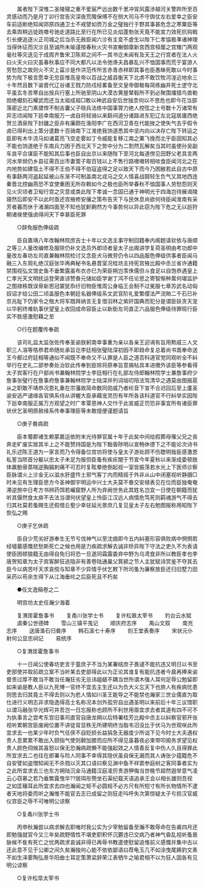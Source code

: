 <!-- { "loadSidebar": true } -->
　　属者陛下深惟二圣陵寝之重不爱宸严远出数千里冲冐风露涉越河关警跸所至百灵感动而乃是月丁卯行宫告灾深夜荒陬保傅不在侧大司马不守舆仗左右爱幸之臣安车前适断绝知闻郊原四通卫士不戒譬如赍万金之璧独行于野其事甚危念之寒粟臣等去乘舆稍远徒跣噭号驰走道路比至行在所已见炎焰蓬勃张天竟不能宣力效死抗钩戟引长绠追逐火正司城之后当杀无赦臣闻六沴有主变不虗生以陛下仁孝恊极凖诸神理当得休征而灾沴且至诚所未喻谨按春秋火灾书宣榭御廪新宫西宫桓厘之宫雉门两观毫社等灾迭见于成周齐鲁宋卫陈郑之间不一其书讫未闻有及天王之行宫者在法人火曰火天火曰灾虽春秋事应不同大都凡以法令弛谗夫昌暴乱兴不恤国事而荒于宴游人劳愁怨之故则火不灾上菑沴是作洪范传所言赤青赤祥即其事也臣愚昧死敢以今时事势为陛下极言愿幸无忽臣惟高皇帝以百战之威县衡天下北虏不敢饮牧河湟近地余三十年然且数下谕晋代辽谷诸王戮力防戍经畧备至文皇帝御极每简练幽并死士逻守北平虽玄冬苦寒自出按兵行塞上所驰至阴山大漠古黄屋辇毂所不到必聚围燔猎鸟兽勒勋绝囐刻石耀武而还当太祖成祖□敢以神武自安后世独柰何以不思危也即今花当部落密近北门素骠悍不制吉囊父子晓兵法练中国事膂力绝人控弦之士号数十万诸常有异志顷闻陛下廵幸南服万一卤自将轻骑以来繇间道分诸路进东犯辽左北寇居庸西绝贺兰酒泉陛下封疆之臣非有廉颇在渔阳李广在西河卫青在代能挫之使失气去乎假令卤已得利出上策分遣数十百骑南下江淮绝我饷道悉其中坚内向以决存亡陛下转运之臣即有木牛流马如诸葛亮飞空走雾如丁令威能复移江南之粟飞挽而北乎臣固知其必不能也饷道绝于东南兵力困于西北天下之势中分为二割然瓦解矣当其时虽使孙吴副车良平合谋臣不能知其后事也臣自出京以来随陛下至河北每道傍见田野父老具言两河水旱频仍乡县征需百出市妻鬻子取百钱以上不售行路嗷嗷转相啖食臣闻河北之在内地势如建瓴土不得不王伯不得不伯寇盗得之足以致天下而今乃困敝若此自古中原有事繇两河盗起延被山东渐不可制盖南北戎马之交人情喜战鬪轻生负气又其地西连秦晋北控幽燕恐不宜使重困无所存赖如今之极也臣所举春秋不恤国事人劳愁怨则天见火灾顷者卫甸行宫之灾意或类此陛下孝诚一念固已通于神明光于四海岂待展谒陵寝然后即安不以此时亟还宫掖修安攘之策布告天下与民休息尚欲何待臣闻淮南有采芳者暮而休于渚潮四面至不知也犹鼾齁然方今事势何以异此窃为陛下危之无以廵狩朝诸侯使强卤得间天下幸甚臣死罪 

　　○辞免服色俸级疏 

　　臣自嘉靖八年改翰林院庶吉士十年以文选主事守制回籍奉内阁题请钦依与唐顺之等三人量改编修及服除仍补文选员外郎顷者皇太子出阁讲学复荷圣明由考功郎中量改左春坊左司直兼翰林院检讨又念臣犬马微劳仍令以四品服色俸级供事者臣闻马融三入东观礼绝汉庭张华再典秘书名悬晋室况桂坊主持宪宫掖比殿中丞兰省许通籍禁围视弘文馆史鱼不垂繁露虽布衣亦巳为荣臣朔岂羡侏儒但斗食足以自饱恭遇皇上仁孝光天文明抚运登荣直谅赞飬元储如臣学谢丁鸿不任论思之寄智惭种暠何堪监护之图禄秩既误骨新恩冠裳犹忝纡旧物臣惟周公身临王会制不过冕服七章苏武名动匈奴诏才给公田二顷盖服色本朝廷名器俸级系文武官阶礼爱繁缨法严流貤二千石已补京兆耻下仍家令之租大将军既拜纳言无复借羽林之紫奸国典而犯分是谓臣妖贪天宠以华躬终难轨事伏望皇上收回成命容臣止以新衘左司直正六品服色俸级待罪班行臣实不胜感激慰藉之至 

　　○行在题覆传奉疏 

　　该司礼监太监张佐传奉圣谕朕躬南幸事重为亲以各亲王迎谒有旨用勲戚三人文职三人溶等恪恭君命随处承旨讫李廷相张璧陆深初因不即趋命复总着尚书嵩奉命送王今都过府廷相等通似不闻既不奉命又不认罪是人臣之道否科道官党同观听全不紏举行在史礼二部参奏处治钦此传奉到臣除将原奉旨意揭帖具本进缴外该臣等参看得太子宾客行在户部尚书兼翰林院学士李廷相行在礼部左侍郎翰林院学士兼詹事府少詹事张璧行在詹事府詹事兼翰林院学士陆深并列词垣叨陪法驾清华之遇莫由图报扈从之职敢不靖恭况恩礼重在宗藩故简命数同勋戚乃者纶音下宣不合迟回后至上廑圣谕安逃严谴缘各官俱系侍从讲幄大臣承藉宠灵历有年所各该科道官不行紏举实因陛下廵幸南服正属万方观望之时广孝覃恩神人交忭于此宣威正罚恐非事宜所有诸臣罪状伏乞圣明原赦缘系传奉事理臣等未敢擅便谨题请旨 

　　○庚子飬病疏 

　　臣本蜀郡诸生赖蒙嘉运依附末光待罪官属十年于此矣中间给假葬母罹父兄之丧奔走旷废实居其半上之不能赞持国是为陛下黜昏陟明以宣畅休德下之不能论次诗书礼乐述陈王道为一家言而乃令得备位宫坊将使与皇太子游处顾不伤聦明哉臣感激恩私誓当陨首分躯以忠太子未足为报但臣蚤有疾疢闇于节宣今年夏秋以来渐成委顿肢体羸勌骨蒸喘逆胸膈刺痛不可忍时复眩晕绝倒起视一室皆振荡若水光上下医师诊察臣脉谓火上沴金无以滋水肝盛忤土邪气客丁内而精摇于外非从山中闭塞视听静摄□时未见有生理臣思方今圣神御宇明运中兴士大夫莫不飬交安禄表见在位而臣独奄奄滞逆旅中日考方书辨药饵若巗窟野人所为弃阙世务此其姓名岂宜一日使在朝籍而犹听其偃然食太庾不去法当谓何伏望皇上怜臣江汉远人病情危笃死则羁魂游气不得去归其社莫若蚤赐生还假借丘壑少幸驻延光景庶几复见皇太子左右勉图报称用昭陛下恢弘之赐 

　　○庚子乞休疏 

　　臣自少荒劣好游奉生无节亏伐神气以至沈痼即今五内紏塞形容俱败病中惘惘若经墟墓感慨悲愁斯死亡之候也用是力疾疏求解去诚非矫异陛下守法之吏久不为表请使臣困顿狼籍无由得自免归将恐一旦遂同霜露委弃中野为乌鸢食非所以教臣孝也李唐贺知章为太子宾客醉狂逃隐非有善卷陆通巢父箕颍之节人主犹赋诗赏鉴不夺其去臣今以病苦吁天求哀傥与知章不少异情乎伏乞敕下所司蚤为廉察放臣还归旧墅力田采药以苟余生得下从江海垂纶之后臣死且不朽矣 

　　●任文逸稿卷之二 

　　明宫坊太史任瀚少海着 

　　复渭厓霍詹事书 
　　复甬川张学士书 
　　复许松皋太宰书 
　　钓台云水赋 
　　虞秦公世德碑 
　　雪山三镇平羗记 
　　顺庆府志序 
　　禺山文叙 
　　南充志序 
　　送唐渔石归飬序 
　　韩石溪七十寿序 
　　刻王堂表奏序 
　　宋状元仆射何公显忠祠记 
　　易统序 

　　○复渭厓霍詹事书 

　　十一日闻公使春坊吏言于童庶子不当为某署结庶子畏谴不能抗违又明日以书至吏部使并取前疏立案不当听某去吏部得此以为正论其谁复有能抗违者今晨再捧来谕督责过厚不敢当不敢当任瀚狂劣无忌讳龃龉不耦当世所谓木强人耳何足辱公勉留即如来谕是教人臣以九死愽一官终不宜去主生还以为负大义忘天下也旅人有疾病忧患则思去归其竟土不得去则以为悲人情如川圣王能导之不能禁也瀚家三世业儒直为取仕进行义明志非求隐逸得高士名称况本剑外孤穷自出遇圣明以来前后十年三议馆职以谓马融张华光辉可并吾岂一日忘报称也顾所不利世用亟宜求去者其道有四不可不为执事言之尝考东宫旧事司直官自唐龙朔以后特署桂芳比殿中丞主以紏察官邪开张视听累朝宫臣废阙位置不讲徒冐显秩无所建明终当脂韦汨没比于伏马为世观咲此所宜求去一也某少年时负气任侠不自贬损长益狷急无器度少所诎下见今时士大夫遇权贵人息累累不敢出入颐指气使则颡加膝而应所不得见虽暮夜必束带叩阍务求望见权贵人颜色伺候其喜怒以保无恐瀚病疏懒不能强起效之人情善反复中伤人久且得罪此所宜求去二也往在郎署与险人同事不幸得其隐伏虽自保无漏而其人诪张少蕴籍危不自安譬如盗憎知闻无不杀戮以灭其口语曰察见渊中鱼不祥窦参庭树之客同事者实为之此所宜求去三也东方朔陆沉金马通籍汉庭凌厉贵游狎侮当世晚节超然遐举意气凌云心窃慕之若乃垂繁露曳华??居珥彤筦坐石渠纪载天语追承王会以相长雄则吾视之如匡穰耳此所宜求去四也瀚闻之矩不必圆规不必方尺有所短寸有所长物情所不逮者天地将委而听之瀚惟不能官去志已成留之则狂走呌呼失次第惊疑太子亏损汉官威仪宫臣之辱不可唯明公谅察 

　　○复甬川张学士书 

　　丙申秋瀚尝以病求解去职唯时我公实为少宰勉留备至瀚不敢辱命在告甫四月还即勉强就官今又三年矣疏野情性不堪吏职积怀沉欝违已交病乃者神气昏乱视听蚤衰脉候不隹有死亡之忧两疏求哀诚非得已再辱书教遣使慰留追惟前义感慨并集中古以还此意不见于公卿之间久矣瀚独何心能不依依鄙语曰荐龟玉几不如涂曳尾餙豹文素不如生泽雾陶弘景华阳曲士耳定策萧梁辞荣江表牺牛之喻君相不以为狂人固各有见明公谅察 

　　○复许松皐太宰书 

